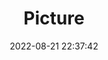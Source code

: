 ---
weight: 1
images:
- /images/edited/254.jpeg
title: Picture
date: 2022-08-21 22:37:42
tags: [luminarneo,work,ILCE7M3,0.0]
---